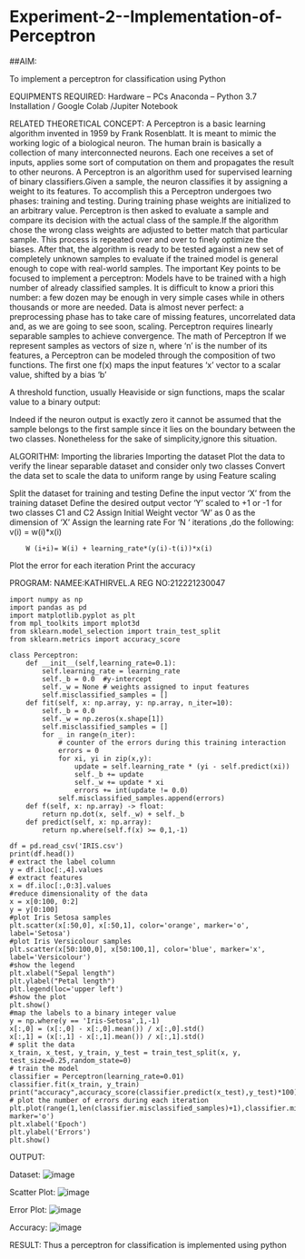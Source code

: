 # Experiment-2--Implementation-of-Perceptron
##AIM:

To implement a perceptron for classification using Python

EQUIPMENTS REQUIRED:
Hardware – PCs
Anaconda – Python 3.7 Installation / Google Colab /Jupiter Notebook

RELATED THEORETICAL CONCEPT:
A Perceptron is a basic learning algorithm invented in 1959 by Frank Rosenblatt. It is meant to mimic the working logic of a biological neuron. The human brain is basically a collection of many interconnected neurons. Each one receives a set of inputs, applies some sort of computation on them and propagates the result to other neurons.
A Perceptron is an algorithm used for supervised learning of binary classifiers.Given a sample, the neuron classifies it by assigning a weight to its features. To accomplish this a Perceptron undergoes two phases: training and testing. During training phase weights are initialized to an arbitrary value. Perceptron is then asked to evaluate a sample and compare its decision with the actual class of the sample.If the algorithm chose the wrong class weights are adjusted to better match that particular sample. This process is repeated over and over to finely optimize the biases. After that, the algorithm is ready to be tested against a new set of completely unknown samples to evaluate if the trained model is general enough to cope with real-world samples.
The important Key points to be focused to implement a perceptron:
Models have to be trained with a high number of already classified samples. It is difficult to know a priori this number: a few dozen may be enough in very simple cases while in others thousands or more are needed.
Data is almost never perfect: a preprocessing phase has to take care of missing features, uncorrelated data and, as we are going to see soon, scaling.
Perceptron requires linearly separable samples to achieve convergence.
The math of Perceptron
If we represent samples as vectors of size n, where ‘n’ is the number of its features, a Perceptron can be modeled through the composition of two functions. The first one 
f(x) maps the input features  ‘x’  vector to a scalar value, shifted by a bias ‘b’

A threshold function, usually Heaviside or sign functions, maps the scalar value to a binary output:

Indeed if the neuron output is exactly zero it cannot be assumed that the sample belongs to the first sample since it lies on the boundary between the two classes. Nonetheless for the sake of simplicity,ignore this situation.


ALGORITHM:
Importing the libraries
Importing the dataset
Plot the data to verify the linear separable dataset and consider only two classes
Convert the data set to scale the data to uniform range by using Feature scaling

Split the dataset for training and testing
Define the input vector ‘X’ from the training dataset
Define the desired output vector ‘Y’ scaled to +1 or -1 for two classes C1 and C2
Assign Initial Weight vector ‘W’ as 0 as the dimension of ‘X’
Assign the learning rate
For ‘N ‘ iterations ,do the following:
        v(i) = w(i)*x(i)
         
        W (i+i)= W(i) + learning_rate*(y(i)-t(i))*x(i)
Plot the error for each iteration 
Print the accuracy


 PROGRAM:
NAMEE:KATHIRVEL.A
REG NO:212221230047

```
import numpy as np
import pandas as pd
import matplotlib.pyplot as plt
from mpl_toolkits import mplot3d
from sklearn.model_selection import train_test_split
from sklearn.metrics import accuracy_score

class Perceptron:
    def __init__(self,learning_rate=0.1):
        self.learning_rate = learning_rate
        self._b = 0.0  #y-intercept
        self._w = None # weights assigned to input features
        self.misclassified_samples = []
    def fit(self, x: np.array, y: np.array, n_iter=10):
        self._b = 0.0
        self._w = np.zeros(x.shape[1])
        self.misclassified_samples = []
        for _ in range(n_iter):
            # counter of the errors during this training interaction
            errors = 0
            for xi, yi in zip(x,y):
                update = self.learning_rate * (yi - self.predict(xi))
                self._b += update
                self._w += update * xi
                errors += int(update != 0.0)
            self.misclassified_samples.append(errors)
    def f(self, x: np.array) -> float:
        return np.dot(x, self._w) + self._b
    def predict(self, x: np.array):
        return np.where(self.f(x) >= 0,1,-1)

df = pd.read_csv('IRIS.csv')
print(df.head())
# extract the label column
y = df.iloc[:,4].values
# extract features
x = df.iloc[:,0:3].values
#reduce dimensionality of the data
x = x[0:100, 0:2]
y = y[0:100]
#plot Iris Setosa samples
plt.scatter(x[:50,0], x[:50,1], color='orange', marker='o', label='Setosa')
#plot Iris Versicolour samples
plt.scatter(x[50:100,0], x[50:100,1], color='blue', marker='x', label='Versicolour')
#show the legend
plt.xlabel("Sepal length")
plt.ylabel("Petal length")
plt.legend(loc='upper left')
#show the plot
plt.show()
#map the labels to a binary integer value
y = np.where(y == 'Iris-Setosa',1,-1)
x[:,0] = (x[:,0] - x[:,0].mean()) / x[:,0].std()
x[:,1] = (x[:,1] - x[:,1].mean()) / x[:,1].std()
# split the data
x_train, x_test, y_train, y_test = train_test_split(x, y, test_size=0.25,random_state=0)
# train the model
classifier = Perceptron(learning_rate=0.01)
classifier.fit(x_train, y_train)
print("accuracy",accuracy_score(classifier.predict(x_test),y_test)*100)
# plot the number of errors during each iteration
plt.plot(range(1,len(classifier.misclassified_samples)+1),classifier.misclassified_samples, marker='o')
plt.xlabel('Epoch')
plt.ylabel('Errors')
plt.show()
```



OUTPUT:

Dataset:
![image](https://user-images.githubusercontent.com/94911373/231402020-1454c603-13b7-49ab-8ddf-98e40636e5e0.png)





Scatter Plot:
![image](https://user-images.githubusercontent.com/94911373/231402280-1916116d-939e-41de-ad91-e04dcc59599d.png)










Error Plot:
![image](https://user-images.githubusercontent.com/94911373/231402396-00a6c64a-16e3-423f-8746-02d03eb1063c.png)








Accuracy:
![image](https://user-images.githubusercontent.com/94911373/231402442-a7b0b77f-5014-41a5-9761-acdfe3313b52.png)








RESULT:
Thus a perceptron for classification is implemented using python

